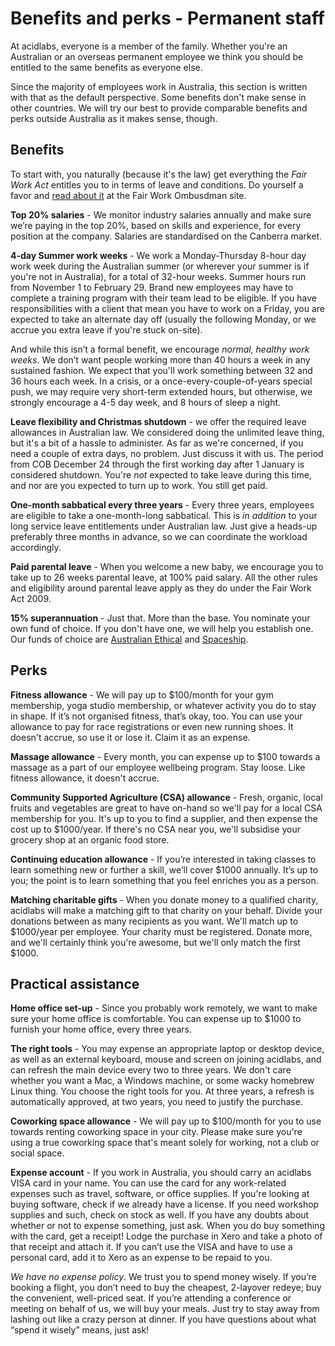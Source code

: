 # Benefits and perks - Permanent staff

At acidlabs, everyone is a member of the family. Whether you're an Australian or an overseas permanent employee we think you should be entitled to the same benefits as everyone else.

Since the majority of employees work in Australia, this section is written with that as the default perspective. Some benefits don't make sense in other countries. We will try our best to provide comparable benefits and perks outside Australia as it makes sense, though.

## Benefits

To start with, you naturally (because it's the law) get everything the _Fair Work Act_ entitles you to in terms of leave and conditions. Do yourself a favor and [read about it](https://www.fairwork.gov.au/) at the Fair Work Ombusdman site.

__Top 20% salaries__ - We monitor industry salaries annually and make sure we’re paying in the top 20%, based on skills and experience, for every position at the company. Salaries are standardised on the Canberra market.

__4-day Summer work weeks__ - We work a Monday-Thursday 8-hour day work week during the Australian summer (or wherever your summer is if you're not in Australia), for a total of 32-hour weeks. Summer hours run from November 1 to February 29. Brand new employees may have to complete a training program with their team lead to be eligible. If you have responsibilities with a client that mean you have to work on a Friday, you are expected to take an alternate day off (usually the following Monday, or we accrue you extra leave if you're stuck on-site).

And while this isn’t a formal benefit, we encourage _normal, healthy work weeks_. We don’t want people working more than 40 hours a week in any sustained fashion. We expect that you'll work something between 32 and 36 hours each week. In a crisis, or a once-every-couple-of-years special push, we may require very short-term extended hours, but otherwise, we strongly encourage a 4-5 day week, and 8 hours of sleep a night.

__Leave flexibility and Christmas shutdown__ - we offer the required leave allowances in Australian law. We considered doing the unlimited leave thing, but it's a bit of a hassle to administer. As far as we're concerned, if you need a couple of extra days, no problem. Just discuss it with us. The period from COB December 24 through the first working day after 1 January is considered shutdown. You're _not_ expected to take leave during this time, and nor are you expected to turn up to work. You still get paid.

__One-month sabbatical every three years__ - Every three years, employees are eligible to take a one-month-long sabbatical. This is _in addition_ to your long service leave entitlements under Australian law. Just give a heads-up preferably three months in advance, so we can coordinate the workload accordingly.

__Paid parental leave__ - When you welcome a new baby, we encourage you to take up to 26 weeks parental leave, at 100% paid salary. All the other rules and eligibility around parental leave apply as they do under the Fair Work Act 2009.

__15% superannuation__ - Just that. More than the base. You nominate your own fund of choice. If you don't have one, we will help you establish one. Our funds of choice are [Australian Ethical](https://www.australianethical.com.au/) and [Spaceship](https://www.spaceship.com.au/).

## Perks

__Fitness allowance__ - We will pay up to $100/month for your gym membership, yoga studio membership, or whatever activity you do to stay in shape. If it’s not organised fitness, that’s okay, too. You can use your allowance to pay for race registrations or even new running shoes.  It doesn't accrue, so use it or lose it. Claim it as an expense.

__Massage allowance__ - Every month, you can expense up to $100 towards a massage as a part of our employee wellbeing program. Stay loose. Like fitness allowance, it doesn't accrue.

__Community Supported Agriculture (CSA) allowance__ - Fresh, organic, local fruits and vegetables are great to have on-hand so we'll pay for a local CSA membership for you. It's up to you to find a supplier, and then expense the cost up to $1000/year. If there's no CSA near you, we'll subsidise your grocery shop at an organic food store.

__Continuing education allowance__ - If you’re interested in taking classes to learn something new or further a skill, we’ll cover $1000 annually. It’s up to you; the point is to learn something that you feel enriches you as a person.

__Matching charitable gifts__ - When you donate money to a qualified charity, acidlabs will make a matching gift to that charity on your behalf. Divide your donations between as many recipients as you want. We'll match up to $1000/year per employee. Your charity must be registered. Donate more, and we'll certainly think you're awesome, but we'll only match the first $1000.

## Practical assistance

__Home office set-up__ - Since you probably work remotely, we want to make sure your home office is comfortable. You can expense up to $1000 to furnish your home office, every three years.

__The right tools__ - You may expense an appropriate laptop or desktop device, as well as an external keyboard, mouse and screen on joining acidlabs, and can refresh the main device every two to three years. We don't care whether you want a Mac, a Windows machine, or some wacky homebrew Linux thing. You choose the right tools for you. At three years, a refresh is automatically approved, at two years, you need to justify the purchase.

__Coworking space allowance__ - We will pay up to $100/month for you to use towards renting coworking space in your city. Please make sure you're using a true coworking space that's meant solely for working, not a club or social space.

__Expense account__ - If you work in Australia, you should carry an acidlabs VISA card in your name. You can use the card for any work-related expenses such as travel, software, or office supplies. If you're looking at buying software, check if we already have a license. If you need workshop supplies and such, check on stock as well. If you have any doubts about whether or not to expense something, just ask. When you do buy something with the card, get a receipt! Lodge the purchase in Xero and take a photo of that receipt and attach it. If you can’t use the VISA and have to use a personal card, add it to Xero as an expense to be repaid to you.

_We have no expense policy_. We trust you to spend money wisely. If you’re booking a flight, you don’t need to buy the cheapest, 2-layover redeye; buy the convenient, well-priced seat. If you’re attending a conference or meeting on behalf of us, we will buy your meals. Just try to stay away from lashing out like a crazy person at dinner. If you have questions about what “spend it wisely” means, just ask!
